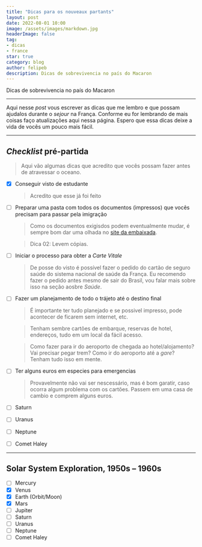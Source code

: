 ```yaml
---
title: "Dicas para os nouveaux partants"
layout: post
date: 2022-08-01 10:00
image: /assets/images/markdown.jpg
headerImage: false
tag:
- dicas
- france
star: true
category: blog
author: felipeb
description: Dicas de sobrevivencia no país do Macaron
---
```


Dicas de sobrevivencia no país do Macaron

---

Aqui nesse _post_ vous escrever as dicas que me lembro e que possam ajudalos durante o _sejour_ na França. Conforme eu for lembrando de mais coisas faço atualizações aqui nessa página. Espero que essa dicas deixe a vida de vocês um pouco mais fácil.

---

## _Checklist_ pré-partida
> Aqui vão algumas dicas que acredito que vocês possam fazer antes de atravessar o oceano. 

- [x] Conseguir visto de estudante
    > Acredito que esse já foi feito
- [ ] Preparar uma pasta com todos os documentos (impressos) que vocês precisam para passar pela imigração
    > Como os documentos exigisdos podem eventualmente mudar, é sempre bom dar uma olhada no [site da embaixada](https://br.ambafrance.org/IMG/pdf/controle-chegada-pt.pdf?5029/1b5b6b3b3105b7018b2f629d92d975462d8d79aa).
    
    > Dica 02: Levem cópias.
- [ ] Iniciar o processo para obter a _Carte Vitale_
    > De posse do visto é possível fazer o pedido do cartão de seguro saúde do sistema nacional de saúde da França. Eu recomendo fazer o pedido antes mesmo de sair do Brasil, vou falar mais sobre isso na seção aosbre *Saúde*.

- [ ] Fazer um planejamento de todo o trájeto até o destino final
    > É importante ter tudo planejado e se possivel impresso, pode acontecer de ficarem sem internet, etc. 

    > Tenham sembre cartões de embarque, reservas de hotel, endereços, tudo em um local da fácil acesso.

    > Como fazer para ir do aeroporto de chegada ao hotel/alojamento? Vai precisar pegar trem? Como ir do aeroporto até a _gare_? Tenham tudo isso em mente.

- [ ] Ter alguns euros em especies para emergencias
    > Provavelmente não vai ser nescessário, mas é bom garatir, caso ocorra algum problema com os cartões. Passem em uma casa de cambio e comprem alguns euros.
- [ ] Saturn
- [ ] Uranus
- [ ] Neptune
- [ ] Comet Haley

---

## Solar System Exploration, 1950s – 1960s

- [ ] Mercury
- [x] Venus
- [x] Earth (Orbit/Moon)
- [x] Mars
- [ ] Jupiter
- [ ] Saturn
- [ ] Uranus
- [ ] Neptune
- [ ] Comet Haley